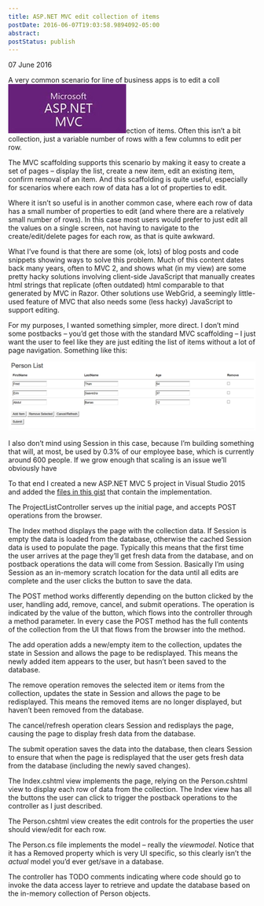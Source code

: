 ```yaml
---
title: ASP.NET MVC edit collection of items
postDate: 2016-06-07T19:03:58.9894092-05:00
abstract: 
postStatus: publish
---
```

07 June 2016

A very common scenario for line of business apps is to edit a coll[![thIDVUDFR8](binary/Open-Live-Writer/552b4674f9e5_FD86/thIDVUDFR8_thumb.jpg "thIDVUDFR8")](binary/Open-Live-Writer/552b4674f9e5_FD86/thIDVUDFR8_2.jpg)ection of items. Often this isn’t a bit collection, just a variable number of rows with a few columns to edit per row.

The MVC scaffolding supports this scenario by making it easy to create a set of pages – display the list, create a new item, edit an existing item, confirm removal of an item. And this scaffolding is quite useful, especially for scenarios where each row of data has a lot of properties to edit.

Where it isn’t so useful is in another common case, where each row of data has a small number of properties to edit (and where there are a relatively small number of rows). In this case most users would prefer to just edit all the values on a single screen, not having to navigate to the create/edit/delete pages for each row, as that is quite awkward.

What I’ve found is that there are some (ok, lots) of blog posts and code snippets showing ways to solve this problem. Much of this content dates back many years, often to MVC 2, and shows what (in my view) are some pretty hacky solutions involving client-side JavaScript that manually creates html strings that replicate (often outdated) html comparable to that generated by MVC in Razor. Other solutions use WebGrid, a seemingly little-used feature of MVC that also needs some (less hacky) JavaScript to support editing.

For my purposes, I wanted something simpler, more direct. I don’t mind some postbacks – you’d get those with the standard MVC scaffolding – I just want the user to feel like they are just editing the list of items without a lot of page navigation. Something like this:

[![snip_20160607190309](binary/Open-Live-Writer/552b4674f9e5_FD86/snip_20160607190309_thumb.png "snip_20160607190309")](binary/Open-Live-Writer/552b4674f9e5_FD86/snip_20160607190309_2.png)

I also don’t mind using Session in this case, because I’m building something that will, at most, be used by 0.3% of our employee base, which is currently around 600 people. If we grow enough that scaling is an issue we’ll obviously have

To that end I created a new ASP.NET MVC 5 project in Visual Studio 2015 and added the [files in this gist](https://gist.github.com/rockfordlhotka/0474af9cf53cec9f2d359fa413d61e73) that contain the implementation.

The ProjectListController serves up the initial page, and accepts POST operations from the browser.

The Index method displays the page with the collection data. If Session is empty the data is loaded from the database, otherwise the cached Session data is used to populate the page. Typically this means that the first time the user arrives at the page they’ll get fresh data from the database, and on postback operations the data will come from Session. Basically I’m using Session as an in-memory scratch location for the data until all edits are complete and the user clicks the button to save the data.

The POST method works differently depending on the button clicked by the user, handling add, remove, cancel, and submit operations. The operation is indicated by the value of the button, which flows into the controller through a method parameter. In every case the POST method has the full contents of the collection from the UI that flows from the browser into the method.

The add operation adds a new/empty item to the collection, updates the state in Session and allows the page to be redisplayed. This means the newly added item appears to the user, but hasn’t been saved to the database.

The remove operation removes the selected item or items from the collection, updates the state in Session and allows the page to be redisplayed. This means the removed items are no longer displayed, but haven’t been removed from the database.

The cancel/refresh operation clears Session and redisplays the page, causing the page to display fresh data from the database.

The submit operation saves the data into the database, then clears Session to ensure that when the page is redisplayed that the user gets fresh data from the database (including the newly saved changes).

The Index.cshtml view implements the page, relying on the Person.cshtml view to display each row of data from the collection. The Index view has all the buttons the user can click to trigger the postback operations to the controller as I just described.

The Person.cshtml view creates the edit controls for the properties the user should view/edit for each row.

The Person.cs file implements the model – really the *viewmodel*. Notice that it has a Removed property which is very UI specific, so this clearly isn’t the *actual* model you’d ever get/save in a database.

The controller has TODO comments indicating where code should go to invoke the data access layer to retrieve and update the database based on the in-memory collection of Person objects.
